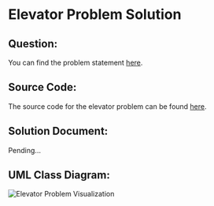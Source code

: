 # Elevator Problem Solution

## Question:
You can find the problem statement [here](https://docs.google.com/document/d/1favtb2dQ6hDwxET3tawx1QYJmme5JhbTPIKEF_lSGIc/edit?tab=t.0).

## Source Code:
The source code for the elevator problem can be found [here](https://replit.com/@Snickdx/elevator-problem#Elevator.java).

## Solution Document:
Pending...

## UML Class Diagram:
![Elevator Problem Visualization](https://github.com/user-attachments/assets/f32d9ffa-958f-4bfe-ad13-738e3a53b3a9)

